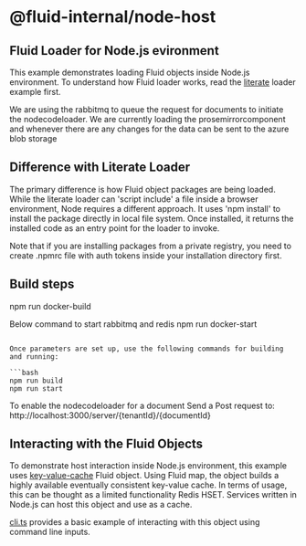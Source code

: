 # @fluid-internal/node-host

## Fluid Loader for Node.js evironment

This example demonstrates loading Fluid objects inside Node.js environment. To understand how Fluid loader works, read the [literate](../hosts-sample/README.md) loader example first.

We are using the rabbitmq to queue the request for documents to initiate the nodecodeloader.
We are currently loading the prosemirrorcomponent and whenever there are any changes for the data can be sent to the azure blob storage

## Difference with Literate Loader

The primary difference is how Fluid object packages are being loaded. While the literate loader can 'script include' a file inside a browser environment, Node requires a different approach.
It uses 'npm install' to install the package directly in local file system. Once installed, it returns the installed code as an entry point for the loader to invoke.

Note that if you are installing packages from a private registry, you need to create .npmrc file with auth tokens inside your installation directory first.

## Build steps
npm run docker-build

Below command to start rabbitmq and redis
npm run docker-start

```

Once parameters are set up, use the following commands for building and running:

```bash
npm run build
npm run start
```

To enable the nodecodeloader for a document Send a Post request to:
http://localhost:3000/server/{tenantId}/{documentId}



## Interacting with the Fluid Objects

To demonstrate host interaction inside Node.js environment, this example uses [key-value-cache](https://github.com/microsoft/FluidFramework/tree/main/examples/data-objects/key-value-cache/README.md) Fluid object. Using Fluid map, the object builds a highly available eventually consistent key-value cache. In terms of usage, this can be thought as a limited functionality Redis HSET. Services written in Node.js can host this object and use as a cache.

[cli.ts](./src/cli.ts) provides a basic example of interacting with this object using command line inputs.
